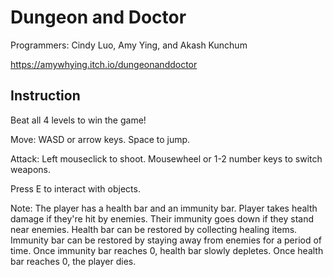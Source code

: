 # Dungeon and Doctor
Programmers: Cindy Luo, Amy Ying, and Akash Kunchum

https://amywhying.itch.io/dungeonanddoctor

## Instruction

Beat all 4 levels to win the game!

Move: WASD or arrow keys. Space to jump.

Attack: Left mouseclick to shoot. Mousewheel  or 1-2 number keys to switch weapons.

Press E to interact with objects.

Note: The player has a health bar and an immunity bar. Player takes health damage if they're hit by enemies. Their immunity goes down if they stand near enemies. Health bar can be restored by collecting healing items. Immunity bar can be restored by staying away from enemies for a period of time. Once immunity bar reaches 0, health bar slowly depletes. Once health bar reaches 0, the player dies.



